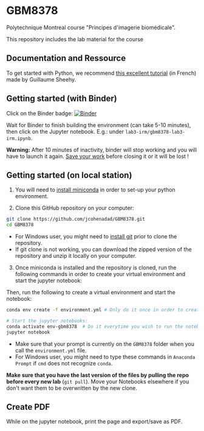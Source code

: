 # GBM8378

Polytechnique Montreal course "Principes d'imagerie biomédicale".

This repository includes the lab material for the course 

## Documentation and Ressource

To get started with Python, we recommend [this excellent tutorial](https://www.youtube.com/playlist?list=PLnzBBbvhjz4X3htDbNF0aJEDVtny48GI0) (in French) made by Guillaume Sheehy. 

## Getting started (with Binder)

Click on the Binder badge:
[![Binder](https://mybinder.org/badge_logo.svg)](https://mybinder.org/v2/gh/jcohenadad/GBM8378/master)

Wait for Binder to finish building the environment (can take 5-10 minutes), then click on the Jupyter notebook. E.g.: under `lab3-irm/gbm8378-lab3-irm.ipynb`.

**Warning:** After 10 minutes of inactivity, binder will stop working and you will have to launch it again. [Save your work](https://discourse.jupyter.org/t/getting-your-notebook-after-your-binder-has-stopped/3268) before closing it or it will be lost !

## Getting started (on local station)

1) You will need to [install miniconda](https://docs.conda.io/en/latest/miniconda.html) in order to set-up your python environment.

2) Clone this GitHub repository on your computer:
```bash
git clone https://github.com/jcohenadad/GBM8378.git
cd GBM8378
```
- For Windows user, you might need to [install git](https://git-scm.com/downloads) prior to clone the repository.
- If git clone is not working, you can download the zipped version of the repository and unzip it locally on your computer.

3) Once miniconda is installed and the repository is cloned, run the following commands in order to create your virtual environment and start the jupyter notebook:

Then, run the following to create a virtual environment and start the notebook:

```bash
conda env create -f environment.yml # Only do it once in order to create the environment (might take a few minutes)

# Start the jupyter notebooks:
conda activate env-gbm8378  # Do it everytime you wish to run the notebook
jupyter notebook  
```

- Make sure that your prompt is currently on the `GBM8378` folder when you call the `environment.yml` file.
- For Windows user, you might need to type these commands in `Anaconda Prompt` if `cmd` does not recognize `conda`.

**Make sure that you have the last version of the files by pulling the repo before every new lab** (`git pull`). Move your Notebooks elsewhere if you don't want them to be overwritten by the new clone. 

## Create PDF
While on the jupyter notebook, print the page and export/save as PDF.
